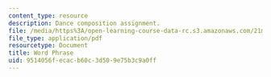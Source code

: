 ```yaml
---
content_type: resource
description: Dance composition assignment.
file: /media/https%3A/open-learning-course-data-rc.s3.amazonaws.com/21m-675-dance-theory-and-composition-fall-2003/9514056fecacb60c3d509e75b3c9a0ff_assignment_04.pdf
file_type: application/pdf
resourcetype: Document
title: Word Phrase
uid: 9514056f-ecac-b60c-3d50-9e75b3c9a0ff
---
```


